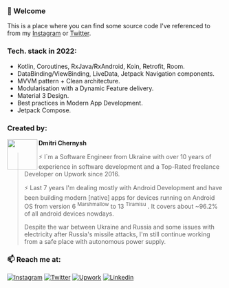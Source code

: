 


### 👋 Welcome 

This is a place where you can find some source code I've referenced to from my [Instagram](https://www.instagram.com/mobiledevpro/) or [Twitter](https://twitter.com/mobiledev_pro).

### Tech. stack in 2022: 

* Kotlin, Coroutines, RxJava/RxAndroid, Koin, Retrofit, Room.
* DataBinding/ViewBinding, LiveData, Jetpack Navigation components.
* MVVM pattern + Clean architecture.
* Modularisation with a Dynamic Feature delivery.
* Material 3 Design.
* Best practices in Modern App Development.
* Jetpack Compose.

### Created by:

<a href="https://github.com/dmitriy-chernysh" target="_blank">
  <img src="https://s.gravatar.com/avatar/72c649d298a8f0f088fd0850e19b9147?s=400" width="70" align="left">
</a>

**Dmitri Chernysh**


> ⚡️ I`m a Software Engineer from Ukraine with over 10 years of experience in software development and a Top-Rated freelance Developer on Upwork since 2016.
> 
> ⚡️ Last 7 years I'm dealing mostly with Android Development and have been building modern [native] apps for devices running on Android OS from version 6 <sup>Marshmallow</sup> to 13 <sup>Tiramisu</sup> . It covers about ~96.2% of all android devices nowdays.
>
> Despite the war between Ukraine and Russia and some issues with electricity after Russia's missile attacks, I'm still continue working from a safe place with autonomous power supply.


### 📫 Reach me at:  
   
[![Instagram](https://img.shields.io/badge/-instagram-E4405F?logo=instagram&message=behind+the+scenes+in+Stories&label=behind+the+scenes+in+Stories&style=for-the-badge&logoColor=white)](https://www.instagram.com/mobiledevpro/)
[![Twitter](https://img.shields.io/badge/-twitter-1DA1F2?logo=twitter&style=for-the-badge&message=Sharing+some+stuffs+to&label=Sharing+some+stuffs+to&logoColor=white)](https://twitter.com/mobiledev_pro)
[![Upwork](https://img.shields.io/badge/-upwork-brightgreen?logo=upwork&message=Upwork&label=Work+with+me+on&style=for-the-badge)](https://www.upwork.com/freelancers/~01fb21586ed544f07b)
[![Linkedin](https://img.shields.io/badge/-linkedin-0A66C2?logo=linkedin&style=for-the-badge&logoColor=white)](https://www.linkedin.com/in/dmitriychernysh/)

